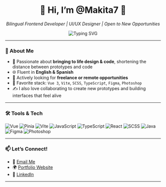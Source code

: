 
<h1 align="center"> 👋 Hi, I’m @Makita7 🎨 </h1>
<p align="center">
  <em>Bilingual Frontend Developer | UI/UX Designer | Open to New Opportunities</em>
</p>

<p align="center">
  <img src="https://readme-typing-svg.herokuapp.com?font=Fira+Code&pause=1000&color=F7A1A1&center=true&vCenter=true&width=435&lines=Clean+Creative+Frontend;VUE+%7C+React+%7C+JS+%7C+TS+%7C+Java;%E2%97%95%E2%A9%8A%E2%97%95" alt="Typing SVG" />
</p>

---

### 🎯 About Me

- 🎨 Passionate about **bringing to life design & code**, shortening the distance between prototypes and code
- 🌐 Fluent in **English & Spanish**  
- 💼 Actively looking for **freelance or remote opportunities**  
- 🔧 Favorite stack: `Vue 3`, `Vite`, `SCSS`, `TypeScript`, `Figma`, `Photoshop`  
- ✍️ I also love collaborating to create new prototypes and building interfaces that feel alive 

---

### 🛠️ Tools & Tech

![Vue](https://img.shields.io/badge/Vue-35495E?style=flat&logo=vue.js&logoColor=4FC08D)
![Pinia](https://img.shields.io/badge/Pinia-ffe564?style=flat&logo=pinia&logoColor=black)
![Vite](https://img.shields.io/badge/Vite-646CFF?style=flat&logo=vite&logoColor=white)
![JavaScript](https://img.shields.io/badge/JavaScript-F7DF1E?style=flat&logo=javascript&logoColor=black)
![TypeScript](https://img.shields.io/badge/TypeScript-007ACC?style=flat&logo=typescript&logoColor=white)
![React](https://img.shields.io/badge/React-20232A?style=flat&logo=react&logoColor=61DAFB)
![SCSS](https://img.shields.io/badge/SCSS-CC6699?style=flat&logo=sass&logoColor=white)
![Java](https://img.shields.io/badge/Java-ED8B00?style=flat&logo=java&logoColor=white)
![Figma](https://img.shields.io/badge/Figma-F24E1E?style=flat&logo=figma&logoColor=white)
![Photoshop](https://img.shields.io/badge/Photoshop-31A8FF?style=flat&logo=adobephotoshop&logoColor=white)

---

### 📫 Let’s Connect!

- 💌 [Email Me](mailto:sophiamakita@gmail.com)  
- 🌍 [Portfolio Website]()  
- 💼 [LinkedIn]([https://linkedin.com/in/yourname](https://www.linkedin.com/in/sofia-makita-348a29172/))  

---

